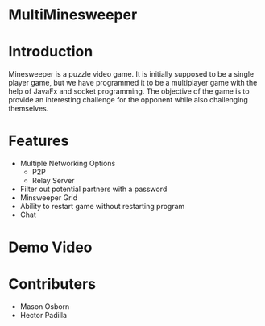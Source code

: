 # MultiMinesweeper
# Introduction
Minesweeper is a puzzle video game. It is initially supposed to be a single player game, but we have programmed it to be a multiplayer game with the help of JavaFx and socket programming. The objective of the game is to provide an interesting challenge for the opponent while also challenging themselves.
# Features
* Multiple Networking Options
  * P2P
  * Relay Server
* Filter out potential partners with a password
* Minsweeper Grid
* Ability to restart game without restarting program
* Chat
# Demo Video
# Contributers
* Mason Osborn
* Hector Padilla
